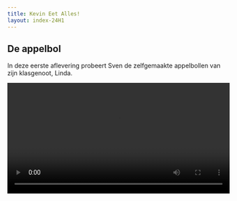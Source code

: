```yaml
---
title: Kevin Eet Alles!
layout: index-24H1
---
```


## De appelbol
In deze eerste aflevering probeert Sven de zelfgemaakte appelbollen van zijn klasgenoot, Linda.

<video src="ep1-appelbol.mp4" width="100%">